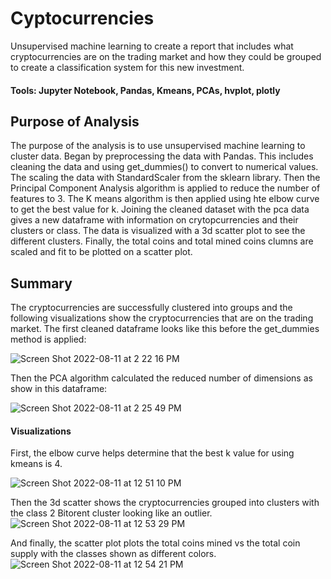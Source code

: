 # Cyptocurrencies
Unsupervised machine learning to create a report that includes what cryptocurrencies are on the trading market and how they could be grouped to create a classification system for this new investment.

#### Tools: Jupyter Notebook, Pandas, Kmeans, PCAs, hvplot, plotly

## Purpose of Analysis
The purpose of the analysis is to use unsupervised machine learning to cluster data. Began by preprocessing the data with Pandas. This includes cleaning the data and using get_dummies() to convert to numerical values. The scaling the data with StandardScaler from the sklearn library. Then the Principal Component Analysis algorithm is applied to reduce the number of features to 3. The K means algorithm is then applied using hte elbow curve to get the best value for k. Joining the cleaned dataset with the pca data gives a new dataframe with information on crytopcurrencies and their clusters or class. The data is visualized with a 3d scatter plot to see the different clusters. Finally, the total coins and total mined coins clumns are scaled and fit to be plotted on a scatter plot. 

## Summary 
The cryptocurrencies are successfully clustered into groups and the following visualizations show the cryptocurrencies that are on the trading market. 
The first cleaned dataframe looks like this before the get_dummies method is applied:

![Screen Shot 2022-08-11 at 2 22 16 PM](https://user-images.githubusercontent.com/99676466/184235283-96e8e3ce-534a-4fb6-a79a-4a910f6bedec.png)

Then the PCA algorithm calculated the reduced number of dimensions as show in this dataframe:

![Screen Shot 2022-08-11 at 2 25 49 PM](https://user-images.githubusercontent.com/99676466/184235988-894ab38f-7170-4a31-ace1-28f851b3feaf.png)

#### Visualizations
First, the elbow curve helps determine that the best k value for using kmeans is 4. 

![Screen Shot 2022-08-11 at 12 51 10 PM](https://user-images.githubusercontent.com/99676466/184233327-cf3a5be7-e7e5-4e4d-843b-64c0e19fa541.png)

Then the 3d scatter shows the cryptocurrencies grouped into clusters with the class 2 Bitorent cluster looking like an outlier. 
![Screen Shot 2022-08-11 at 12 53 29 PM](https://user-images.githubusercontent.com/99676466/184233369-5de44b8e-e3c4-4cfd-b68a-5c1854590746.png)

And finally, the  scatter plot plots the total coins mined vs the total coin supply with the classes shown as different colors.
![Screen Shot 2022-08-11 at 12 54 21 PM](https://user-images.githubusercontent.com/99676466/184233401-a78ea25c-4406-428c-961d-3f0c71ec4b6a.png)
